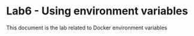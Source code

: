 # Lab6 - Using environment variables
This document is the lab related to Docker environment variables


